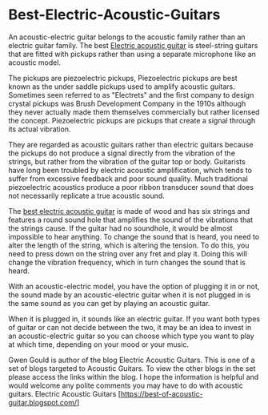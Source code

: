 # Best-Electric-Acoustic-Guitars
<p>An acoustic-electric guitar belongs to the acoustic family rather than an electric guitar family. The best&nbsp;<a class="external" href="https://best-of-acoustic-guitar.blogspot.com/2020/01/best-choice-products-41inches-full-size.html" target="_blank" rel="noreferrer noopener">Electric acoustic guitar</a>&nbsp;is steel-string guitars that are fitted with pickups rather than using a separate microphone like an acoustic model.</p>
<p>The pickups are piezoelectric pickups, Piezoelectric pickups are best known as the under saddle pickups used to amplify acoustic guitars. Sometimes seen referred to as "Electrets" and the first company to design crystal pickups was Brush Development Company in the 1910s although they never actually made them themselves commercially but rather licensed the concept. Piezoelectric pickups are pickups that create a signal through its actual vibration.</p>
<p>They are regarded as acoustic guitars rather than electric guitars because the pickups do not produce a signal directly from the vibration of the strings, but rather from the vibration of the guitar top or body. Guitarists have long been troubled by electric acoustic amplification, which tends to suffer from excessive feedback and poor sound quality. Much traditional piezoelectric acoustics produce a poor ribbon transducer sound that does not necessarily replicate a true acoustic sound.</p>
<p>The&nbsp;<a class="external" href="https://best-of-acoustic-guitar.blogspot.com/" target="_blank" rel="noreferrer noopener">best electric acoustic guitar</a>&nbsp;is made of wood and has six strings and features a round sound hole that amplifies the sound of the vibrations that the strings cause. If the guitar had no soundhole, it would be almost impossible to hear anything. To change the sound that is heard, you need to alter the length of the string, which is altering the tension. To do this, you need to press down on the string over any fret and play it. Doing this will change the vibration frequency, which in turn changes the sound that is heard.</p>
<p>With an acoustic-electric model, you have the option of plugging it in or not, the sound made by an acoustic-electric guitar when it is not plugged in is the same sound as you can get by playing an acoustic guitar.</p>
<p>When it is plugged in, it sounds like an electric guitar. If you want both types of guitar or can not decide between the two, it may be an idea to invest in an acoustic-electric guitar so you can choose which type you want to play at which time, depending on your mood or your music.</p>
<p>Gwen Gould is author of the blog Electric Acoustic Guitars. This is one of a set of blogs targeted to Acoustic Guitars. To view the other blogs in the set please access the links within the blog. I hope the information is helpful and would welcome any polite comments you may have to do with acoustic guitars. Electric Acoustic Guitars [<a class="external" href="https://best-of-acoustic-guitar.blogspot.com/" target="_blank" rel="noreferrer noopener">https://best-of-acoustic-guitar.blogspot.com/</a>]</p>
